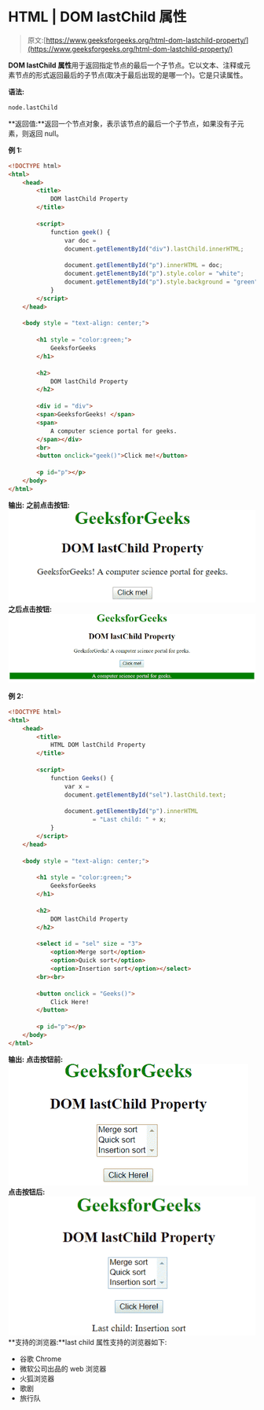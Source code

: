 # HTML | DOM lastChild 属性

> 原文:[https://www.geeksforgeeks.org/html-dom-lastchild-property/](https://www.geeksforgeeks.org/html-dom-lastchild-property/)

**DOM lastChild 属性**用于返回指定节点的最后一个子节点。它以文本、注释或元素节点的形式返回最后的子节点(取决于最后出现的是哪一个)。它是只读属性。

**语法:**

```html
node.lastChild
```

**返回值:**返回一个节点对象，表示该节点的最后一个子节点，如果没有子元素，则返回 null。

**例 1:**

```html
<!DOCTYPE html>
<html>
    <head>
        <title>
            DOM lastChild Property
        </title>

        <script>
            function geek() {
                var doc = 
                document.getElementById("div").lastChild.innerHTML;

                document.getElementById("p").innerHTML = doc;
                document.getElementById("p").style.color = "white";
                document.getElementById("p").style.background = "green";
            }
        </script>
    </head>

    <body style = "text-align: center;">

        <h1 style = "color:green;">
            GeeksforGeeks
        </h1>

        <h2>
            DOM lastChild Property
        </h2>

        <div id = "div">
        <span>GeeksforGeeks! </span>
        <span>
            A computer science portal for geeks.
        </span></div>
        <br>
        <button onclick="geek()">Click me!</button>

        <p id="p"></p>
    </body>
</html>                    
```

**输出:**
**之前点击按钮:**
![lastChild](img/2fa8196b7c2d0373628ad6dde68e47f6.png)
**之后点击按钮:**
![lasChild](img/5675a7320325f423a527d235839129eb.png)

**例 2:**

```html
<!DOCTYPE html>
<html>
    <head>
        <title>
            HTML DOM lastChild Property
        </title>

        <script>
            function Geeks() {
                var x = 
                document.getElementById("sel").lastChild.text;

                document.getElementById("p").innerHTML 
                        = "Last child: " + x;
            }
        </script>
    </head>

    <body style = "text-align: center;">

        <h1 style = "color:green;">
            GeeksforGeeks
        </h1>

        <h2>
            DOM lastChild Property
        </h2>

        <select id = "sel" size = "3">
            <option>Merge sort</option>
            <option>Quick sort</option>
            <option>Insertion sort</option></select>
        <br><br>

        <button onclick = "Geeks()">
            Click Here!
        </button>

        <p id="p"></p>
    </body>
</html>                    
```

**输出:**
**点击按钮前:**
![lastChild](img/eab659f5aa323f17fbad8ec0ac9df71f.png)
**点击按钮后:**
![lasChild](img/58da0f7c4e8f7763e068019c5fcc8559.png)
**支持的浏览器:**last child 属性支持的浏览器如下:

*   谷歌 Chrome
*   微软公司出品的 web 浏览器
*   火狐浏览器
*   歌剧
*   旅行队